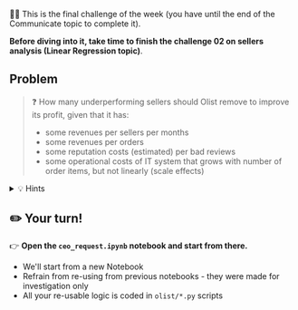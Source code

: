 🏋️‍♀️ This is the final challenge of the week (you have until the end of the Communicate topic to complete it).

**Before diving into it, take time to finish the challenge 02 on sellers analysis (Linear Regression topic)**.

## Problem

>❓ How many underperforming sellers should Olist remove to improve its profit, given that it has:
> - some revenues per sellers per months
> - some revenues per orders
> - some reputation costs (estimated) per bad reviews
> - some operational costs of IT system that grows with number of order items, but not linearly (scale effects)

<details>
  <summary markdown='span'>💡 Hints</summary>
- You may want to compute the review cost of each order first, then sum these costs by seller.
</details>

## ✏️ Your turn!

👉 **Open the `ceo_request.ipynb` notebook and start from there.**

- We'll start from a new Notebook
- Refrain from re-using from previous notebooks - they were made for investigation only
- All your re-usable logic is coded in `olist/*.py` scripts
